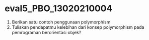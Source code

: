# eval5_PBO_13020210004

1. Berikan satu contoh penggunaan polymorphism
2. Tuliskan pendapatmu kelebihan dari konsep polymorphism pada pemrograman berorientasi objek?
